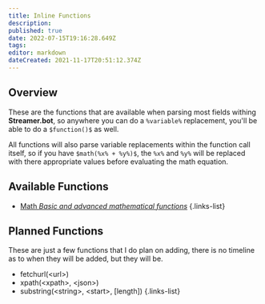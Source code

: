 ```yaml
---
title: Inline Functions
description: 
published: true
date: 2022-07-15T19:16:28.649Z
tags: 
editor: markdown
dateCreated: 2021-11-17T20:51:12.374Z
---
```


## Overview

These are the functions that are available when parsing most fields withing **Streamer.bot**, so anywhere you can do a `%variable%` replacement, you'll be able to do a `$function()$` as well.

All functions will also parse variable replacements within the function call itself, so if you have `$math(%x% + %y%)$`, the `%x%` and `%y%` will be replaced with there appropriate values before evaluating the math equation.

## Available Functions

* [Math *Basic and advanced mathematical functions*](/inline-functions-math)
{.links-list}

## Planned Functions

These are just a few functions that I do plan on adding, there is no timeline as to when they will be added, but they will be.

* fetchurl(\<url\>)
* xpath(\<xpath\>, \<json\>)
* substring(\<string\>, \<start\>, \[length\])
{.links-list}